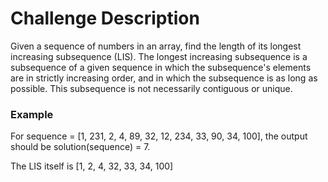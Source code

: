 # Challenge Description

Given a sequence of numbers in an array, find the length of its longest increasing subsequence (LIS).
The longest increasing subsequence is a subsequence of a given sequence in which the subsequence's elements are in strictly increasing order, and in which the subsequence is as long as possible. This subsequence is not necessarily contiguous or unique.

### Example

For sequence = [1, 231, 2, 4, 89, 32, 12, 234, 33, 90, 34, 100], the output should be
solution(sequence) = 7.

The LIS itself is [1, 2, 4, 32, 33, 34, 100]